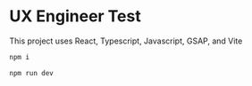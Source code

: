 # UX Engineer Test

This project uses React, Typescript, Javascript, GSAP, and Vite

```js
npm i
```

```js
npm run dev
```
